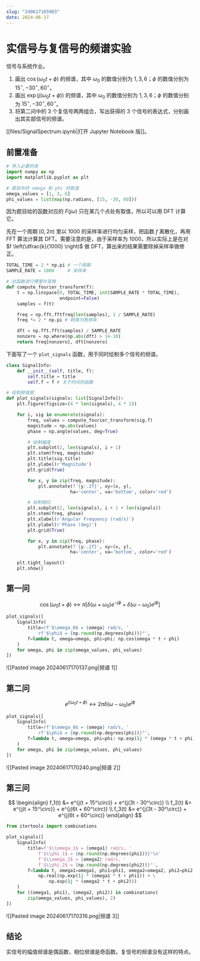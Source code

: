 ```yaml
---
slug: "240617165903"
date: 2024-06-17
---
```


# 实信号与复信号的频谱实验

信号与系统作业。

1. 画出 $\cos(\omega_0 t + \phi)$ 的频谱，其中 $\omega_0$ 的数值分别为 $1,3,6$；$\phi$ 的数值分别为 $15^\circ, -30^\circ, 60^\circ$。
2. 画出 $\exp(j(\omega_0 t + \phi))$ 的频谱，其中 $\omega_0$ 的数值分别为 $1,3,6$；$\phi$ 的数值分别为 $15^\circ, -30^\circ, 60^\circ$。
3. 将第二问中的 3 个复信号两两组合，写出获得的 3 个信号的表达式，分别画出其实部信号的频谱。

[[files/SignalSpectrum.ipynb|打开 Jupyter Notebook 版]]。

## 前置准备

``` python
# 导入必要的库
import numpy as np
import matplotlib.pyplot as plt

# 题目中的 omega 和 phi 的取值
omega_values = [1, 3, 6]
phi_values = list(map(np.radians, [15, -30, 60]))
```

因为题目给的函数对应的 $F(j\omega)$ 只在某几个点处有取值，所以可以用 DFT 计算它。

先在一个周期 $[0, 2\pi)$ 里以 $1000$ 的采样率进行均匀采样，把函数 $f$ 离散化，再用 FFT 算法计算其 DFT。需要注意的是，由于采样率为 $1000$，所以实际上是在对 $f \left(\dfrac{k}{1000} \right)$ 做 DFT，算出来的结果需要除掉采样率做修正。

``` python
TOTAL_TIME = 2 * np.pi # 一个周期
SAMPLE_RATE = 1000     # 采样率

# 对函数进行傅里叶变换
def compute_fourier_transform(f):
    t = np.linspace(0, TOTAL_TIME, int(SAMPLE_RATE * TOTAL_TIME),
                    endpoint=False)
    samples = f(t)

    freq = np.fft.fftfreq(len(samples), 1 / SAMPLE_RATE)
    freq *= 2 * np.pi # 转换为角频率

    dft = np.fft.fft(samples) / SAMPLE_RATE
    nonzero = np.where(np.abs(dft) > 1e-10)
    return freq[nonzero], dft[nonzero]
```

下面写了一个 `plot_signals` 函数，用于同时绘制多个信号的频谱。

``` python
class SignalInfo:
    def __init__(self, title, f):
        self.title = title
        self.f = f # 关于时间的函数

# 绘制频谱图
def plot_signals(signals: list[SignalInfo]):
    plt.figure(figsize=(4 * len(signals), 4 * 2))

    for i, sig in enumerate(signals):
        freq, values = compute_fourier_transform(sig.f)
        magnitude = np.abs(values)
        phase = np.angle(values, deg=True)

        # 绘制幅度
        plt.subplot(2, len(signals), i + 1)
        plt.stem(freq, magnitude)
        plt.title(sig.title)
        plt.ylabel(r'Magnitude')
        plt.grid(True)

        for x, y in zip(freq, magnitude):
            plt.annotate(f'{y:.2f}', xy=(x, y),
                        ha='center', va='bottom', color='red')

        # 绘制相位
        plt.subplot(2, len(signals), i + 1 + len(signals))
        plt.stem(freq, phase)
        plt.xlabel(r'Angular Frequency (rad/s)')
        plt.ylabel(r'Phase (deg)')
        plt.grid(True)

        for x, y in zip(freq, phase):
            plt.annotate(f'{y:.2f}', xy=(x, y),
                        ha='center', va='bottom', color='red')

    plt.tight_layout()
    plt.show()
```

## 第一问

$$
\cos(\omega_0 t + \phi) \longleftrightarrow \pi \left[ \delta(\omega+\omega_0) e^{-j\phi} + \delta(\omega-\omega_0) e^{j\phi} \right]
$$


``` python
plot_signals([
    SignalInfo(
        title=rf'$\omega_0$ = {omega} rad/s, '
            rf'$\phi$ = {np.round(np.degrees(phi))}°',
        f=lambda t, omega=omega, phi=phi: np.cos(omega * t + phi)
    )
    for omega, phi in zip(omega_values, phi_values)
])
```


![[Pasted image 20240617170137.png|频谱 1]]


## 第二问

$$
e^{j(\omega_0 t + \phi)} \longleftrightarrow 2\pi \delta(\omega-\omega_0) e^{j\phi}
$$


``` python
plot_signals([
    SignalInfo(
        title=rf'$\omega_0$ = {omega} rad/s, '
            rf'$\phi$ = {np.round(np.degrees(phi))}°',
        f=lambda t, omega=omega, phi=phi: np.exp(1j * (omega * t + phi))
    )
    for omega, phi in zip(omega_values, phi_values)
])
```

![[Pasted image 20240617170240.png|频谱 2]]


## 第三问

$$
\begin{align}
f_1(t) &= e^{j(t + 15^\circ)} + e^{j(3t - 30^\circ)} \\
f_2(t) &= e^{j(t + 15^\circ)} + e^{j(6t + 60^\circ)} \\
f_3(t) &= e^{j(3t - 30^\circ)} + e^{j(6t + 60^\circ)}
\end{align}
$$

``` python
from itertools import combinations

plot_signals([
    SignalInfo(
        title=f'$\\omega_1$ = {omega1} rad/s, '
            f'$\\phi_1$ = {np.round(np.degrees(phi1))}°\n'
            f'$\\omega_2$ = {omega2} rad/s, '
            f'$\\phi_2$ = {np.round(np.degrees(phi2))}°',
        f=lambda t, omega1=omega1, phi1=phi1, omega2=omega2, phi2=phi2:
            np.real(np.exp(1j * (omega1 * t + phi1)) + \
                np.exp(1j * (omega2 * t + phi2)))
    )
    for ((omega1, phi1), (omega2, phi2)) in combinations(
        zip(omega_values, phi_values), 2)
])
```

![[Pasted image 20240617170316.png|频谱 3]]

## 结论

实信号的幅值频谱是偶函数，相位频谱是奇函数。复信号的频谱没有这样的特点。


